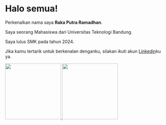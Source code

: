 # Halo semua! 

Perkenalkan nama saya **Raka Putra Ramadhan**.<br>

Saya seorang Mahasiswa dari Universitas Teknologi Bandung.<br>

Saya lulus SMK pada tahun 2024.<br>

Jika kamu tertarik untuk berkenalan denganku, silakan ikuti akun [Linkedin](https://www.linkedin.com/in/raka-putra-ramadhan)ku ya.

<p align="left">
<a href="https://github.com/Buszs/">
  <img height="180em" src="https://github-readme-stats-eight-theta.vercel.app/api?username=Buszs&show_icons=true&theme=algolia&include_all_commits=true&count_private=true"/>
  <img height="180em" src="https://github-readme-stats-eight-theta.vercel.app/api/top-langs/?username=Buszs&layout=compact&theme=algolia"/>
</a>
</p>
